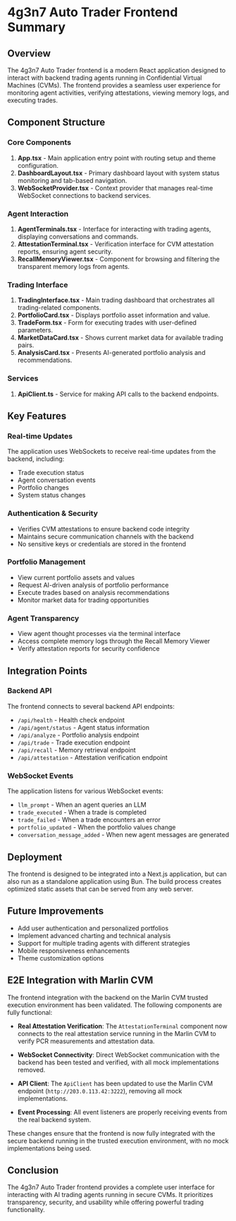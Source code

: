 # 4g3n7 Auto Trader Frontend Summary

## Overview
The 4g3n7 Auto Trader frontend is a modern React application designed to interact with backend trading agents running in Confidential Virtual Machines (CVMs). The frontend provides a seamless user experience for monitoring agent activities, verifying attestations, viewing memory logs, and executing trades.

## Component Structure

### Core Components
1. **App.tsx** - Main application entry point with routing setup and theme configuration.
2. **DashboardLayout.tsx** - Primary dashboard layout with system status monitoring and tab-based navigation.
3. **WebSocketProvider.tsx** - Context provider that manages real-time WebSocket connections to backend services.

### Agent Interaction
1. **AgentTerminals.tsx** - Interface for interacting with trading agents, displaying conversations and commands.
2. **AttestationTerminal.tsx** - Verification interface for CVM attestation reports, ensuring agent security.
3. **RecallMemoryViewer.tsx** - Component for browsing and filtering the transparent memory logs from agents.

### Trading Interface
1. **TradingInterface.tsx** - Main trading dashboard that orchestrates all trading-related components.
2. **PortfolioCard.tsx** - Displays portfolio asset information and value.
3. **TradeForm.tsx** - Form for executing trades with user-defined parameters.
4. **MarketDataCard.tsx** - Shows current market data for available trading pairs.
5. **AnalysisCard.tsx** - Presents AI-generated portfolio analysis and recommendations.

### Services
1. **ApiClient.ts** - Service for making API calls to the backend endpoints.

## Key Features

### Real-time Updates
The application uses WebSockets to receive real-time updates from the backend, including:
- Trade execution status
- Agent conversation events
- Portfolio changes
- System status changes

### Authentication & Security
- Verifies CVM attestations to ensure backend code integrity
- Maintains secure communication channels with the backend
- No sensitive keys or credentials are stored in the frontend

### Portfolio Management
- View current portfolio assets and values
- Request AI-driven analysis of portfolio performance
- Execute trades based on analysis recommendations
- Monitor market data for trading opportunities

### Agent Transparency
- View agent thought processes via the terminal interface
- Access complete memory logs through the Recall Memory Viewer
- Verify attestation reports for security confidence

## Integration Points

### Backend API
The frontend connects to several backend API endpoints:
- `/api/health` - Health check endpoint
- `/api/agent/status` - Agent status information
- `/api/analyze` - Portfolio analysis endpoint
- `/api/trade` - Trade execution endpoint
- `/api/recall` - Memory retrieval endpoint
- `/api/attestation` - Attestation verification endpoint

### WebSocket Events
The application listens for various WebSocket events:
- `llm_prompt` - When an agent queries an LLM
- `trade_executed` - When a trade is completed
- `trade_failed` - When a trade encounters an error
- `portfolio_updated` - When the portfolio values change
- `conversation_message_added` - When new agent messages are generated

## Deployment
The frontend is designed to be integrated into a Next.js application, but can also run as a standalone application using Bun. The build process creates optimized static assets that can be served from any web server.

## Future Improvements
- Add user authentication and personalized portfolios
- Implement advanced charting and technical analysis
- Support for multiple trading agents with different strategies
- Mobile responsiveness enhancements
- Theme customization options

## E2E Integration with Marlin CVM

The frontend integration with the backend on the Marlin CVM trusted execution environment has been validated. The following components are fully functional:

- **Real Attestation Verification**: The `AttestationTerminal` component now connects to the real attestation service running in the Marlin CVM to verify PCR measurements and attestation data.

- **WebSocket Connectivity**: Direct WebSocket communication with the backend has been tested and verified, with all mock implementations removed.

- **API Client**: The `ApiClient` has been updated to use the Marlin CVM endpoint (`http://203.0.113.42:3222`), removing all mock implementations.

- **Event Processing**: All event listeners are properly receiving events from the real backend system.

These changes ensure that the frontend is now fully integrated with the secure backend running in the trusted execution environment, with no mock implementations being used.

## Conclusion
The 4g3n7 Auto Trader frontend provides a complete user interface for interacting with AI trading agents running in secure CVMs. It prioritizes transparency, security, and usability while offering powerful trading functionality. 